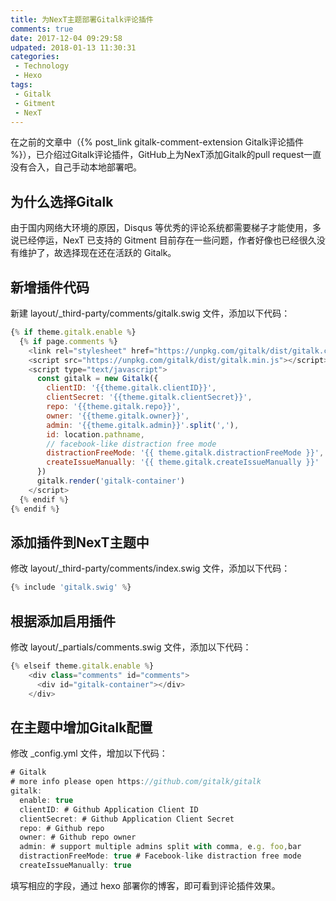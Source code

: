 ```yaml
---
title: 为NexT主题部署Gitalk评论插件
comments: true
date: 2017-12-04 09:29:58
udpated: 2018-01-13 11:30:31
categories:
 - Technology
 - Hexo
tags:
 - Gitalk
 - Gitment
 - NexT
---
```


在之前的文章中（{% post_link gitalk-comment-extension Gitalk评论插件 %}），已介绍过Gitalk评论插件，GitHub上为NexT添加Gitalk的pull request一直没有合入，自己手动本地部署吧。

## 为什么选择Gitalk

由于国内网络大环境的原因，Disqus 等优秀的评论系统都需要梯子才能使用，多说已经停运，NexT 已支持的 Gitment 目前存在一些问题，作者好像也已经很久没有维护了，故选择现在还在活跃的 Gitalk。

<!--more -->

## 新增插件代码

新建 layout/_third-party/comments/gitalk.swig 文件，添加以下代码：
``` js
{% if theme.gitalk.enable %}
  {% if page.comments %}
    <link rel="stylesheet" href="https://unpkg.com/gitalk/dist/gitalk.css">
    <script src="https://unpkg.com/gitalk/dist/gitalk.min.js"></script>
    <script type="text/javascript">
      const gitalk = new Gitalk({
        clientID: '{{theme.gitalk.clientID}}',
        clientSecret: '{{theme.gitalk.clientSecret}}',
        repo: '{{theme.gitalk.repo}}',
        owner: '{{theme.gitalk.owner}}',
        admin: '{{theme.gitalk.admin}}'.split(','),
        id: location.pathname,
        // facebook-like distraction free mode
        distractionFreeMode: '{{ theme.gitalk.distractionFreeMode }}',
        createIssueManually: '{{ theme.gitalk.createIssueManually }}'
      })
      gitalk.render('gitalk-container')
    </script>
  {% endif %}
{% endif %}
```

## 添加插件到NexT主题中

修改 layout/_third-party/comments/index.swig 文件，添加以下代码：
``` js
{% include 'gitalk.swig' %}
```

## 根据添加启用插件

修改 layout/_partials/comments.swig 文件，添加以下代码：
``` js
{% elseif theme.gitalk.enable %}
    <div class="comments" id="comments">
      <div id="gitalk-container"></div>
    </div>
```

## 在主题中增加Gitalk配置

修改 _config.yml 文件，增加以下代码：
``` js
# Gitalk
# more info please open https://github.com/gitalk/gitalk
gitalk:
  enable: true
  clientID: # Github Application Client ID
  clientSecret: # Github Application Client Secret
  repo: # Github repo
  owner: # Github repo owner
  admin: # support multiple admins split with comma, e.g. foo,bar
  distractionFreeMode: true # Facebook-like distraction free mode
  createIssueManually: true
```
填写相应的字段，通过 hexo 部署你的博客，即可看到评论插件效果。

